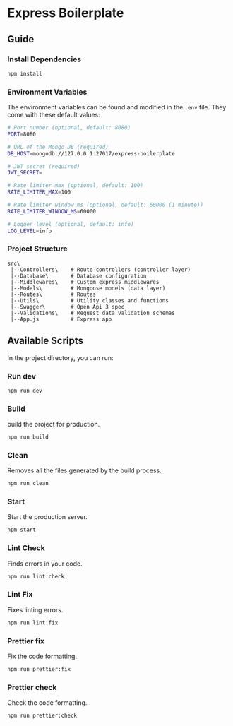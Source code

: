 # Express Boilerplate

## Guide

### Install Dependencies

```bash
npm install
```

### Environment Variables

The environment variables can be found and modified in the `.env` file. They come with these default values:

```bash
# Port number (optional, default: 8080)
PORT=8080

# URL of the Mongo DB (required)
DB_HOST=mongodb://127.0.0.1:27017/express-boilerplate

# JWT secret (required)
JWT_SECRET=

# Rate limiter max (optional, default: 100)
RATE_LIMITER_MAX=100

# Rate limiter window ms (optional, default: 60000 (1 minute))
RATE_LIMITER_WINDOW_MS=60000

# Logger level (optional, default: info)
LOG_LEVEL=info
```

### Project Structure

```
src\
 |--Controllers\    # Route controllers (controller layer)
 |--Database\       # Database configuration
 |--Middlewares\    # Custom express middlewares
 |--Models\         # Mongoose models (data layer)
 |--Routes\         # Routes
 |--Utils\          # Utility classes and functions
 |--Swagger\        # Open Api 3 spec
 |--Validations\    # Request data validation schemas
 |--App.js          # Express app
```

## Available Scripts

In the project directory, you can run:

### Run dev

```bash
npm run dev
```

### Build

build the project for production.

```bash
npm run build
```

### Clean

Removes all the files generated by the build process.

```bash
npm run clean
```

### Start

Start the production server.

```bash
npm start
```

### Lint Check

Finds errors in your code.

```bash
npm run lint:check
```

### Lint Fix

Fixes linting errors.

```bash
npm run lint:fix
```

### Prettier fix

Fix the code formatting.

```bash
npm run prettier:fix
```

### Prettier check

Check the code formatting.

```bash
npm run prettier:check
```
